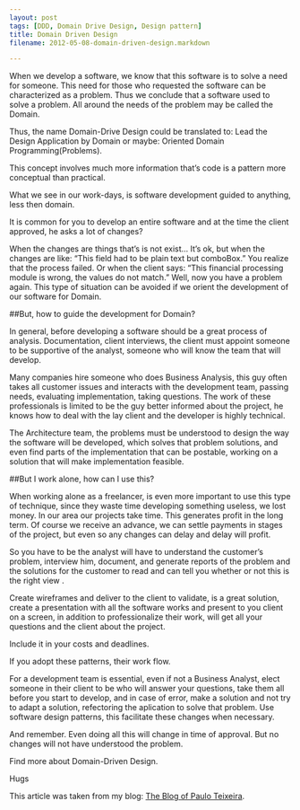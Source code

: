 ```yaml
---
layout: post
tags: [DDD, Domain Drive Design, Design pattern]
title: Domain Driven Design
filename: 2012-05-08-domain-driven-design.markdown

---
```

When we develop a software, we know that this software is to solve a need for someone. This need for those who requested the software can be characterized as a problem. Thus we conclude that a software used to solve a problem. All around the needs of the problem may be called the Domain.

Thus, the name Domain-Drive Design could be translated to: Lead the Design Application by Domain or maybe: Oriented Domain Programming(Problems).

This concept involves much more information that’s code is a pattern more conceptual than practical.

What we see in our work-days, is software development guided to anything, less then domain.

It is common for you to develop an entire software and at the time the client approved, he asks a lot of changes?

When the changes are things that’s is not exist… It’s ok, but when the changes are like: “This field had to be plain text but comboBox.” You realize that the process failed. Or when the client says: “This financial processing module is wrong, the values ​​do not match.” Well, now you have a problem again.
This type of situation can be avoided if we orient the development of our software for Domain.

##But, how to guide the development for Domain?
 
In general, before developing a software should be a great process of analysis. Documentation, client interviews, the client must appoint someone to be supportive of the analyst, someone who will know the team that will develop.

Many companies hire someone who does Business Analysis, this guy often takes all customer issues and interacts with the development team, passing needs, evaluating implementation, taking questions. The work of these professionals is limited to be the guy better informed about the project, he knows how to deal with the lay client and the developer is highly technical.

The Architecture team, the problems must be understood to design the way the software will be developed, which solves that problem solutions, and even find parts of the implementation that can be postable, working on a solution that will make implementation feasible.

##But I work alone, how can I use this?
 
When working alone as a freelancer, is even more important to use this type of technique, since they waste time developing something useless, we lost money. In our area our projects take time. This generates profit in the long term. Of course we receive an advance, we can settle payments in stages of the project, but even so any changes can delay and delay will profit.

So you have to be the analyst will have to understand the customer’s problem, interview him, document, and generate reports of the problem and the solutions for the customer to read and can tell you whether or not this is the right view .

Create wireframes and deliver to the client to validate, is a great solution, create a presentation with all the software works and present to you client on a screen, in addition to professionalize their work, will get all your questions and the client about the project.

Include it in your costs and deadlines.

If you adopt these patterns, their work flow.

For a development team is essential, even if not a Business Analyst, elect someone in their client to be who will answer your questions, take them all before you start to develop, and in case of error, make a solution and not try to adapt a solution, refectoring the aplication to solve that problem. Use software design patterns, this facilitate these changes when necessary.

And remember. Even doing all this will change in time of approval. But no changes will not have understood the problem.

Find more about Domain-Driven Design.

Hugs

This article was taken from my blog: [The Blog of Paulo Teixeira](http://www.pauloteixeira.blog.br/site/en/content/2012/05/domain-driven-design/).

